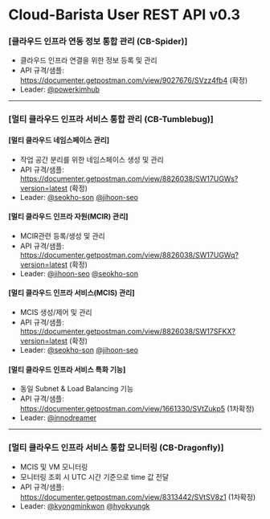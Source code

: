 
# Cloud-Barista User REST API v0.3
### [클라우드 인프라 연동 정보 통합 관리 (CB-Spider)] 
  * 클라우드 인프라 연결을 위한 정보 등록 및 관리
  * API 규격/샘플: https://documenter.getpostman.com/view/9027676/SVzz4fb4 (확정)
  * Leader: [@powerkimhub](https://github.com/powerkimhub)

---

### [멀티 클라우드 인프라 서비스 통합 관리 (CB-Tumblebug)]

#### [멀티 클라우드 네임스페이스 관리]
  * 작업 공간 분리를 위한 네임스페이스 생성 및 관리
  * API 규격/샘플: https://documenter.getpostman.com/view/8826038/SW17UGWs?version=latest (확정)
  * Leader: [@seokho-son](https://github.com/seokho-son) [@jihoon-seo](https://github.com/jihoon-seo)
 
#### [멀티 클라우드 인프라 자원(MCIR) 관리]
  * MCIR관련 등록/생성 및 관리
  * API 규격/샘플: https://documenter.getpostman.com/view/8826038/SW17UGWq?version=latest (확정)
  * Leader: [@jihoon-seo](https://github.com/jihoon-seo) [@seokho-son](https://github.com/seokho-son)
 
#### [멀티 클라우드 인프라 서비스(MCIS) 관리]
  * MCIS 생성/제어 및 관리
  * API 규격/샘플: https://documenter.getpostman.com/view/8826038/SW17SFKX?version=latest (확정)
  * Leader: [@seokho-son](https://github.com/seokho-son) [@jihoon-seo](https://github.com/jihoon-seo)
 
#### [멀티 클라우드 인프라 서비스 특화 기능]
  * 동일 Subnet & Load Balancing 기능
  * API 규격/샘플: https://documenter.getpostman.com/view/1661330/SVtZukp5 (1차확정)
  * Leader: [@innodreamer](https://github.com/innodreamer)
 
---
 
### [멀티 클라우드 인프라 서비스 통합 모니터링 (CB-Dragonfly)]
  * MCIS 및 VM 모니터링
  * 모니터링 조회 시 UTC 시간 기준으로 time 값 전달
  * API 규격/샘플: https://documenter.getpostman.com/view/8313442/SVtSV8z1 (1차확정)
  * Leader: [@kyongminkwon](https://github.com/kyongminkwon) [@hyokyungk](https://github.com/hyokyungk)
  
